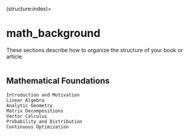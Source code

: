 (structure:index)=
# math_background

These sections describe how to organize the structure of your book or article.

```{tableofcontents}
```
## Mathematical Foundations

    Introduction and Motivation
    Linear Algebra
    Analytic Geometry
    Matrix Decompositions
    Vector Calculus
    Probability and Distribution
    Continuous Optimization
